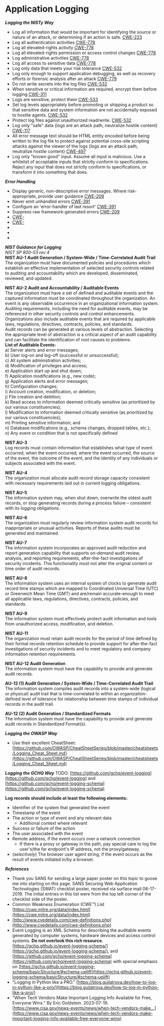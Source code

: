 Application Logging
===================

***Logging the NISTy Way***
 * Log all information that would be important for identifying the source or nature of an attack, or determining if an action is safe. [CWE-223](https://cwe.mitre.org/data/definitions/223.html)  
 * Log all authentication activities [CWE-778](https://cwe.mitre.org/data/definitions/778.html)  
 * Log all elevated-rights activity [CWE-778](https://cwe.mitre.org/data/definitions/778.html)  
 * Log all elevated-rights permission or access control changes [CWE-778](https://cwe.mitre.org/data/definitions/778.html)  
 * Log administrative activities [CWE-778](https://cwe.mitre.org/data/definitions/778.html)  
 * Log all access to sensitive data [CWE-778](https://cwe.mitre.org/data/definitions/778.html)  
 * Log only data that meets your risk tolerance [CWE-532](https://cwe.mitre.org/data/definitions/532.html)  
 * Log only enough to support application debugging, as well as recovery efforts or forensic analysis after an attack [CWE-779](https://cwe.mitre.org/data/definitions/779.html)  
 * Do not write secrets into the log files [CWE-532](https://cwe.mitre.org/data/definitions/532.html)  
 * When sensitive or critical information are required, encrypt them before logging [CWE-311](https://cwe.mitre.org/data/definitions/311.html)  
 * Logs are sensitive, protect them [CWE-533](https://cwe.mitre.org/data/definitions/533.html)  
 * Set log levels appropriately before promoting or shipping a product so that sensitive data and system information are not accidentally exposed to hostile agents. [CWE-532](https://cwe.mitre.org/data/definitions/532.html)  
 * Protect log files against unauthorized read/write. [CWE-532](https://cwe.mitre.org/data/definitions/532.html)  
 * Log only "safe" data {logs are an attack path, neutralize hostile content} [CWE-117](https://cwe.mitre.org/data/definitions/117.html)  
 * All error message text should be HTML entity encoded before being written to the log file to protect against potential cross-site scripting attacks against the viewer of the logs {logs are an attack path, neutralize hostile content} [CWE-497](https://cwe.mitre.org/data/definitions/497.html)  
 * Log only "known good" input.  Assume all input is malicious. Use a whitelist of acceptable inputs that strictly conform to specifications. Reject any input that does not strictly conform to specifications, or transform it into something that does.  

***Error Handling***
 * Display generic, non-descriptive error messages.  Where risk-appropriate, provide user guidance [CWE-209](https://cwe.mitre.org/data/definitions/209.html)  
 * Never emit unhandled errors [CWE-391](https://cwe.mitre.org/data/definitions/391.html)  
 * Configure an 'error-handler of last resort' [CWE-391](https://cwe.mitre.org/data/definitions/391.html)  
 * Suppress raw framework-generated errors [CWE-209](https://cwe.mitre.org/data/definitions/209.html)  
 * [CWE-]()  
 * [CWE-]()  
 * []()  
 * []()  
 * []()  
 

***NIST Guidance for Logging***  
*NIST SP 800-53 rev 4*  
**NIST AU-1  Audit Generation / System-Wide / Time-Correlated Audit Trail**  
The organization must have documented policies and procedures which establish an effective implementation of selected security controls related to auditing and accountability which are developed, disseminated, reviewed, and updated.  

**NIST AU-2   Audit and Accountability / Auditable Events**  
The organization must have a set of defined and auditable events and the captured information must be coordinated throughout the organization. An event is any observable occurrence in an organizational information system.  
Auditing requirements, including the need for auditable events, may be referenced in other security controls and control enhancements. Organizations also include auditable events that are required by applicable laws, regulations, directives, contracts, policies, and standards.  
Audit records can be generated at various levels of abstraction. Selecting the appropriate level of abstraction is a critical aspect of an audit capability and can facilitate the identification of root causes to problems.  
****List of Auditable Events:****  
a) Server alerts and error messages;  
b) User log-on and log-off (successful or unsuccessful);  
c) All system administration activities;  
d) Modification of privileges and access;  
e) Application start up and shut down;  
f) Application modifications (e.g., new code);  
g) Application alerts and error messages;  
h) Configuration changes;  
i) Account creation, modification, or deletion;  
j) File creation and deletion;  
k) Read access to information deemed critically sensitive (as prioritized by our various constituencies);  
l) Modification to information deemed critically sensitive (as prioritized by our various constituencies);  
m) Printing sensitive information; and  
n) Database modifications (e.g., schema changes, dropped tables, etc.);  
o) Any event or condition that is not specifically defined  

**NIST AU-3**  
Log records must contain information that establishes what type of event occurred, when the event occurred, where the event occurred, the source of the event, the outcome of the event, and the identity of any individuals or subjects associated with the event.  

**NIST AU-4**  
The organization must allocate audit record storage capacity consistent with necessary requirements laid out in current logging obligations.  

**NIST AU-5**  
The information system may, when shut down, overwrite the oldest audit records, or stop generating records during a process failure – consistent with its logging obligations.  

**NIST AU-6**  
The organization must regularly review information system audit records for inappropriate or unusual activities.  Reports of these audits must be generated and maintained.  

**NIST AU-7**  
The information system incorporates an approved audit reduction and report generation capability that supports on-demand audit review, analysis, and reporting requirements, after-the-fact investigations of security incidents.  This functionality must not alter the original content or time order of audit records.  

**NIST AU-8**  
The information system uses an internal system of clocks to generate audit record time stamps which are mapped to Coordinated Universal Time (UTC) or Greenwich Mean Time (GMT) and are/remain accurate-enough to meet all applicable laws, regulations, directives, contracts, policies, and standards.  

**NIST AU-9**  
The information system must effectively protect audit information and tools from unauthorized access, modification, and deletion.  

**NIST AU-11**  
The organization must retain audit records for the period of time defined by their formal records retention schedule to provide support for after-the-fact investigations of security incidents and to meet regulatory and company information retention requirements.  

**NIST AU-12 Audit Generation**  
The information system must have the capability to provide and generate audit records.  

**AU-12 (1) Audit Generation / System-Wide / Time-Correlated Audit Trail**  
The information system compiles audit records into a system-wide (logical or physical) audit trail that is time-correlated to within an organization-defined level of tolerance for relationship between time stamps of individual records in the audit trail.  

**AU-12 (2)	Audit Generation / Standardized Formats**  
The information system must have the capability to provide and generate audit records in Standardized Format(s).  


***Logging the OWASP Way***
 * Use their excellent CheatSheet: [https://github.com/OWASP/CheatSheetSeries/blob/master/cheatsheets/Logging_Cheat_Sheet.md](https://github.com/OWASP/CheatSheetSeries/blob/master/cheatsheets/Logging_Cheat_Sheet.md)  


***Logging the GCHQ Way***
TODO: [https://github.com/gchq/event-logging](https://github.com/gchq/event-logging) and [https://github.com/gchq/event-logging-schema](https://github.com/gchq/event-logging-schema)  


**Log records should include at least the following elements:**  

* Identifier of the system that generated the event  
* Timestamp of the event  
* The action or type of event and any relevant data  
  * Additional context where relevant  
* Success or failure of the action  
* The user associated with the event  
* Remote address, if the event occurs over a network connection  
  * If there is a proxy or gateway in the path, pay special care to log the user's/the far endpoint's IP address, not the proxy/gateway.  
* (*selectively*) The browser user agent string, if the event occurs as the result of events initiated in/by a browser.  


***References***
 * Thank you SANS for sending a large paper poster on this topic to goose me into starting on this page.  SANS Securing Web Application Technologies (SWAT) checklist poster, received via surface mail 06-17-2019.  The initial entries in this list were from the top left corner of the checklist side of the poster.  
 * Common Weakness Enumeration (CWE™) List [https://cwe.mitre.org/data/index.html](https://cwe.mitre.org/data/index.html)
 * [http://www.cvedetails.com/cwe-definitions.php](http://www.cvedetails.com/cwe-definitions.php)  
 * Event Logging is an XML Schema for describing the auditable events generated by computer systems, hardware devices and access control systems. **Do not overlook this rich resource.** [https://gchq.github.io/event-logging-schema/](https://gchq.github.io/event-logging-schema/), and [https://github.com/gchq/event-logging-schema](https://github.com/gchq/event-logging-schema) with special emphasis on [https://gchq.github.io/event-logging-schema/basicStructure/#schema-uplift](https://gchq.github.io/event-logging-schema/basicStructure/#schema-uplift)  
 * "Logging in Python like a PRO." [https://blog.guilatrova.dev/how-to-log-in-python-like-a-pro/](https://blog.guilatrova.dev/how-to-log-in-python-like-a-pro/)  
 * "When Tech Vendors Make Important Logging Info Available for Free, Everyone Wins." By Eric Goldstein. 2023-07-19.  [https://www.cisa.gov/news-events/news/when-tech-vendors-make...](https://www.cisa.gov/news-events/news/when-tech-vendors-make-important-logging-info-available-free-everyone-wins)  
